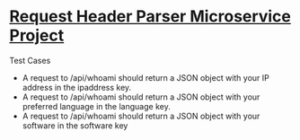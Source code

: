 # [Request Header Parser Microservice Project](https://www.freecodecamp.org/learn/apis-and-microservices/apis-and-microservices-projects/request-header-parser-microservice)

Test Cases
- A request to /api/whoami should return a JSON object with your IP address in the ipaddress key.
- A request to /api/whoami should return a JSON object with your preferred language in the language key.
- A request to /api/whoami should return a JSON object with your software in the software key

